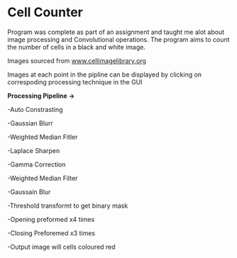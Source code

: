 # Cell Counter

Program was complete as part of an assignment and taught me alot about image processing and Convolutional operations. The program aims to count the number of cells in a black and white image. 

Images sourced from www.cellimagelibrary.org

Images at each point in the pipline can be displayed by clicking on correspoding processing technique in the GUI

**Processing Pipeline ->**

-Auto Constrasting

-Gaussian Blurr

-Weighted Median Fitler

-Laplace Sharpen

-Gamma Correction

-Weighted Median Filter

-Gaussain Blur

-Threshold transformt to get binary mask

-Opening preformed x4 times

-Closing Preforemed x3 times

-Output image will cells coloured red





